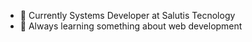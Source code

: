 - 👋 Currently Systems Developer at Salutis Tecnology
- 🌱 Always learning something about web development
